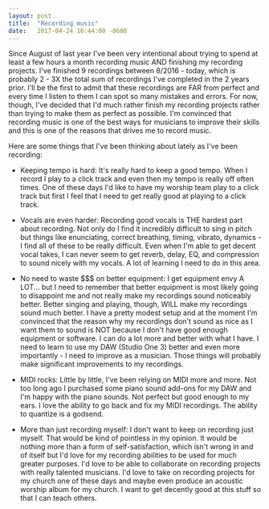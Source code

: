 ```yaml
---
layout: post
title:  "Recording music"
date:   2017-04-24 16:44:00 -0600
---
```


Since August of last year I've been very intentional about trying to spend at least a few hours a month recording music AND finishing my recording projects. I've finished 9 recordings between 8/2016 - today, which is probably 2 - 3X the total sum of recordings I've completed in the 2 years prior. I'll be the first to admit that these recordings are FAR from perfect and every time I listen to them I can spot so many mistakes and errors. For now, though, I've decided that I'd much rather finish my recording projects rather than trying to make them as perfect as possible. I'm convinced that recording music is one of the best ways for musicians to improve their skills and this is one of the reasons that drives me to record music.

Here are some things that I've been thinking about lately as I've been recording:

* Keeping tempo is hard: It's really hard to keep a good tempo. When I record I play to a click track and even then my tempo is really off often times. One of these days I'd like to have my worship team play to a click track but first I feel that I need to get really good at playing to a click track.

* Vocals are even harder: Recording good vocals is THE hardest part about recording. Not only do I find it incredibly difficult to sing in pitch but things like enunciating, correct breathing, timing, vibrato, dynamics - I find all of these to be really difficult. Even when I'm able to get decent vocal takes, I can never seem to get reverb, delay, EQ, and compression to sound nicely with my vocals. A lot of learning I need to do in this area.

* No need to waste $$$ on better equipment: I get equipment envy A LOT... but I need to remember that better equipment is most likely going to disappoint me and not really make my recordings sound noticeably better. Better singing and playing, though, WILL make my recordings sound much better. I have a pretty modest setup and at the moment I'm convinced that the reason why my recordings don't sound as nice as I want them to sound is NOT because I don't have good enough equipment or software. I can do a lot more and better with what I have. I need to learn to use my DAW (Studio One 3) better and even more importantly - I need to improve as a musician. Those things will probably make significant improvements to my recordings.

* MIDI rocks: Little by little, I've been relying on MIDI more and more. Not too long ago I purchased some piano sound add-ons for my DAW and I'm happy with the piano sounds. Not perfect but good enough to my ears. I love the ability to go back and fix my MIDI recordings. The ability to quantize is a godsend.

* More than just recording myself: I don't want to keep on recording just myself. That would be kind of pointless in my opinion. It would be nothing more than a form of self-satisfaction, which isn't wrong in and of itself but I'd love for my recording abilities to be used for much greater purposes. I'd love to be able to collaborate on recording projects with really talented musicians. I'd love to take on recording projects for my church one of these days and maybe even produce an acoustic worship album for my church. I want to get decently good at this stuff so that I can teach others.
